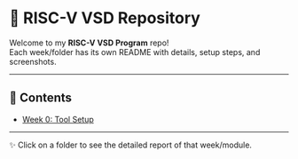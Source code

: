# 📂 RISC-V VSD Repository

Welcome to my **RISC-V VSD Program** repo!  
Each week/folder has its own README with details, setup steps, and screenshots.  

---

## 📑 Contents

- [Week 0: Tool Setup](./Week0/README.md)

---

✨ Click on a folder to see the detailed report of that week/module.
